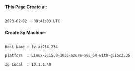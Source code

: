 
   
#### This Page Create at:

```bash

2023-02-02 - 09:41:03 UTC

```

#### Create By Machine:

```bash

Host Name : fv-az254-234

platform  : Linux-5.15.0-1031-azure-x86_64-with-glibc2.35

Ip Local  : 10.1.1.40

```


